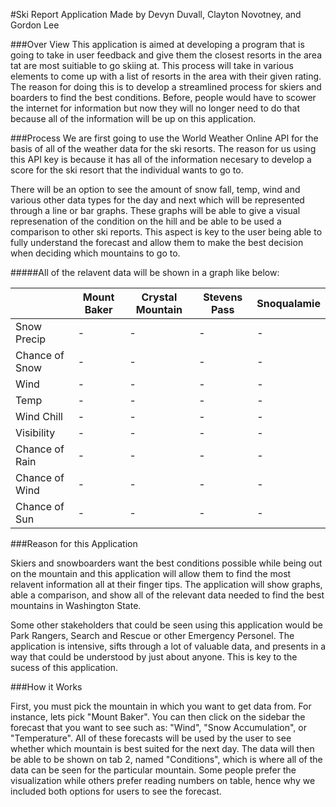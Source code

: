 #Ski Report Application
Made by Devyn Duvall, Clayton Novotney, and Gordon Lee

###Over View
This application is aimed at developing a program that is going to take in user feedback and give them the closest resorts in the area tat are most suitiable to go skiing at. This process will take in various elements to come up with a list of resorts in the area with their given rating. The reason for doing this is to develop a streamlined process for skiers and boarders to find the best conditions. Before, people would have to scower the internet for information but now they will no longer need to do that because all of the information will be up on this application.

###Process
We are first going to use the World Weather Online API for the basis of all of the weather data for the ski resorts. The reason for us using this API key is because it has all of the information necesary to develop a score for the ski resort that the individual wants to go to.

There will be an option to see the amount of snow fall, temp, wind and various other data types for the day and next which will be represented through a line or bar graphs. These graphs will be able to give a visual represenation of the condition on the hill and be able to be used a comparison to other ski reports. This aspect is key to the user being able to fully understand the forecast and allow them to make the best decision when deciding which mountains to go to.

#####All of the relavent data will be shown in a graph like below:

|              |Mount Baker|Crystal Mountain|Stevens Pass|Snoqualamie|
|--------------|-----------|----------------|------------|-----------|
|Snow Precip   |    -       |     -           |      -      |    -       
|Chance of Snow|    -       |       -         |       -     |      -     
|Wind          |     -      |       -         |   -         |      -     
|Temp          |  -         |     -           |     -       |     -      
|Wind Chill    |      -     |    -            |     -       |       -    
|Visibility    |     -      |     -           |     -       |      -     
|Chance of Rain|     -      |     -           |      -      |      -     
|Chance of Wind|     -      |       -         |       -     |        -   
|Chance of Sun |     -      |       -         |      -      |     -     

###Reason for this Application

Skiers and snowboarders want the best conditions possible while being out on the mountain and this application will allow them to find the most relavent information all at their finger tips. The application will show graphs, able a comparison, and show all of the relevant data needed to find the best mountains in Washington State.

Some other stakeholders that could be seen using this application would be Park Rangers, Search and Rescue or other Emergency Personel. The application is intensive, sifts through a lot of valuable data, and presents in a way that could be understood by just about anyone. This is key to the sucess of this application.

###How it Works

First, you must pick the mountain in which you want to get data from. For instance, lets pick "Mount Baker". You can then click on the sidebar the forecast that you want to see such as: "Wind", "Snow Accumulation", or "Temperature". All of these forecasts will be used by the user to see whether which mountain is best suited for the next day. The data will then be able to be shown on tab 2, named "Conditions", which is where all of the data can be seen for the particular mountain. Some people prefer the visualization while others prefer reading numbers on table, hence why we included both options for users to see the forecast.
